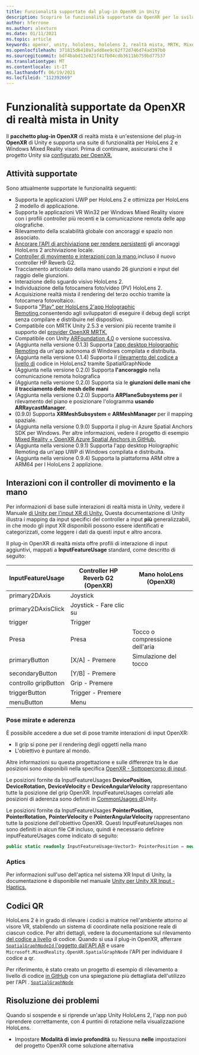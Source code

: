 ```yaml
---
title: Funzionalità supportate dal plug-in OpenXR in Unity
description: Scoprire le funzionalità supportate da OpenXR per lo sviluppo di realtà mista in Unity.
author: hferrone
ms.author: alexturn
ms.date: 01/11/2021
ms.topic: article
keywords: openxr, unity, hololens, hololens 2, realtà mista, MRTK, Mixed Reality Toolkit, realtà aumentata, realtà virtuale, visori di realtà mista, apprendimento, esercitazione, introduzione
ms.openlocfilehash: 371815d6410a7add8ee9c62f72d746d74ad397b0
ms.sourcegitcommit: bdf4babd13e021f41fb04cdb3611bb759bd77537
ms.translationtype: MT
ms.contentlocale: it-IT
ms.lasthandoff: 06/19/2021
ms.locfileid: "112392669"
---
```

# <a name="mixed-reality-openxr-supported-features-in-unity"></a>Funzionalità supportate da OpenXR di realtà mista in Unity

Il **pacchetto plug-in OpenXR** di realtà mista è un'estensione del plug-in **OpenXR** di Unity e supporta una suite di funzionalità per HoloLens 2 e Windows Mixed Reality visori. Prima di continuare, assicurarsi che il progetto Unity sia [configurato per OpenXR.](openxr-getting-started.md)

## <a name="whats-supported"></a>Attività supportate

Sono attualmente supportate le funzionalità seguenti:

* Supporta le applicazioni UWP per HoloLens 2 e ottimizza per HoloLens 2 modello di applicazione.
* Supporta le applicazioni VR Win32 per Windows Mixed Reality visore con i profili controller più recenti e la comunicazione remota delle app olografiche.
* Rilevamento della scalabilità globale con ancoraggi e spazio non associato.
* [Ancorare l'API di archiviazione per rendere persistenti](spatial-anchors-in-unity.md) gli ancoraggi HoloLens 2 archiviazione locale.
* [Controller di movimento e interazioni con la mano,](#motion-controller-and-hand-interactions)incluso il nuovo controller HP Reverb G2.
* Tracciamento articolato della mano usando 26 giunzioni e input del raggio delle giunzioni.
* Interazione dello sguardo visivo HoloLens 2.
* Individuazione della fotocamera foto/video (PV) HoloLens 2.
* Acquisizione realtà mista il rendering del terzo occhio tramite la fotocamera fotovoltaico.
* Supporta ["Play" per HoloLens 2'app Holographic Remoting,](unity-play-mode.md#unity-play-mode-with-holographic-remoting)consentendo agli sviluppatori di eseguire il debug degli script senza compilare e distribuire nel dispositivo.
* Compatibile con MRTK Unity 2.5.3 e versioni più recente tramite il supporto del [provider OpenXR MRTK.](openxr-getting-started.md#using-mrtk-with-openxr-support)
* Compatibile con Unity [ARFoundation 4.0](https://docs.unity3d.com/Packages/com.unity.xr.arfoundation@4.1/manual/index.html) o versione successiva.
* (Aggiunta nella versione 0.1.3) Supporta [l'app desktop Holographic Remoting](holographic-remoting-desktop.md) da un'app autonoma di Windows compilata e distribuita.
* (Aggiunta nella versione 0.1.4) Supporta il [rilevamento del codice a livello di](#qr-codes) codice in HoloLens2 tramite SpatialGraphNode
* (Aggiunta nella versione 0.2.0) Supporta **l'ancoraggio** nella comunicazione remota holografica
* (Aggiunta nella versione 0.2.0) Supporta sia le **giunzioni delle mani che il tracciamento delle mesh delle mani**
* (Aggiunta nella versione 0.2.0) Supporta **ARPlaneSubsystems per** il rilevamento del piano e posizionare l'ologramma **usando ARRaycastManager**.
* (0.9.0) Supporta **XRMeshSubsystem** e **ARMeshManager** per il mapping spaziale.
* (Aggiunta nella versione 0.9.0) Supporta il plug-in Azure Spatial Anchors SDK per Windows. Per altre informazioni, vedere il progetto di esempio [Mixed Reality + OpenXR Azure Spatial Anchors in GitHub.](https://github.com/microsoft/OpenXR-Unity-MixedReality-Samples/tree/main/AzureSpatialAnchorsSample)
* (Aggiunta nella versione 0.9.1) Supporta l'app desktop Holographic Remoting da un'app UWP di Windows compilata e distribuita.
* (Aggiunta nella versione 0.9.4) Supporta la piattaforma ARM oltre a ARM64 per l HoloLens 2 applizione.

## <a name="motion-controller-and-hand-interactions"></a>Interazioni con il controller di movimento e la mano

Per informazioni di base sulle interazioni di realtà mista in Unity, vedere il Manuale [di Unity per l'input XR di Unity.](https://docs.unity3d.com/2020.2/Documentation/Manual/xr_input.html) Questa documentazione di Unity illustra i mapping da input specifici del controller a input **più** generalizzabili, in che modo gli input XR disponibili possono essere identificati e categorizzati, come leggere i dati da questi input e altro ancora.

Il plug-in OpenXR di realtà mista offre profili di interazione di input aggiuntivi, mappati a **InputFeatureUsage** standard, come descritto di seguito:

| InputFeatureUsage | Controller HP Reverb G2 (OpenXR) | Mano holoLens (OpenXR) |
| ---- | ---- | ---- |
| primary2DAxis | Joystick | |
| primary2DAxisClick | Joystick - Fare clic su | |
| trigger | Trigger  | |
| Presa | Presa | Tocco o compressione dell'aria |
| primaryButton | [X/A] - Premere | Simulazione del tocco |
| secondaryButton | [Y/B] - Premere | |
| controllo gripButton | Grip - Premere | |
| triggerButton | Trigger - Premere | |
| menuButton | Menu | |

### <a name="aim-and-grip-poses"></a>Pose mirate e aderenza

È possibile accedere a due set di pose tramite interazioni di input OpenXR:

* Il grip si pone per il rendering degli oggetti nella mano
* L'obiettivo è puntare al mondo.

Altre informazioni su questa progettazione e sulle differenze tra le due posizioni sono disponibili nella specifica [OpenXR - Sottopercorso di input](https://www.khronos.org/registry/OpenXR/specs/1.0/html/xrspec.html#semantic-path-input).

Le posizioni fornite da InputFeatureUsages **DevicePosition,** **DeviceRotation,** **DeviceVelocity** e **DeviceAngularVelocity** rappresentano tutte la posizione del grip OpenXR.  InputFeatureUsages correlati alle posizioni di aderenza sono definiti in [CommonUsages di](https://docs.unity3d.com/2020.2/Documentation/ScriptReference/XR.CommonUsages.html)Unity.

Le posizioni fornite da InputFeatureUsages **PointerPosition,** **PointerRotation,** **PointerVelocity** e **PointerAngularVelocity** rappresentano tutte la posizione dell'obiettivo OpenXR.  Questi InputFeatureUsages non sono definiti in alcun file C# incluso, quindi è necessario definire inputFeatureUsages come indicato di seguito:

``` cs
public static readonly InputFeatureUsage<Vector3> PointerPosition = new InputFeatureUsage<Vector3>("PointerPosition");
```

### <a name="haptics"></a>Aptics

Per informazioni sull'uso dell'aptica nel sistema XR Input di Unity, la documentazione è disponibile nel manuale [Unity per Unity XR Input - Haptics.](https://docs.unity3d.com/2020.2/Documentation/Manual/xr_input.html#Haptics)

## <a name="qr-codes"></a>Codici QR

HoloLens 2 è in grado di rilevare i codici a matrice nell'ambiente attorno al visore VR, stabilendo un sistema di coordinate nella posizione reale di ciascun codice. Per altri dettagli, vedere la documentazione sul rilevamento [del codice a livello](../platform-capabilities-and-apis/qr-code-tracking.md) di codice.  Quando si usa il plug-in OpenXR, afferrare [ `SpatialGraphNodeId` l'oggetto dall'API AR](../platform-capabilities-and-apis/qr-code-tracking.md#qr-api-reference) e usare `Microsoft.MixedReality.OpenXR.SpatialGraphNode` l'API per individuare il codice a qr.

Per riferimento, è stato creato un progetto di esempio di rilevamento a livello di codice [in GitHub](https://github.com/yl-msft/QRTracking) con una spiegazione più dettagliata dell'utilizzo per l'API . [ `SpatialGraphNode` ](https://github.com/yl-msft/QRTracking/blob/main/SampleQRCodes/Assets/Scripts/SpatialGraphNodeTracker.cs)

## <a name="troubleshooting"></a>Risoluzione dei problemi

Quando si sospende e si riprende un'app Unity HoloLens 2, l'app non può riprendere correttamente, con 4 puntini di rotazione nella visualizzazione HoloLens.

* Impostare **Modalità di invio profondità** su Nessuna **nelle** impostazioni del progetto OpenXR come soluzione alternativa
